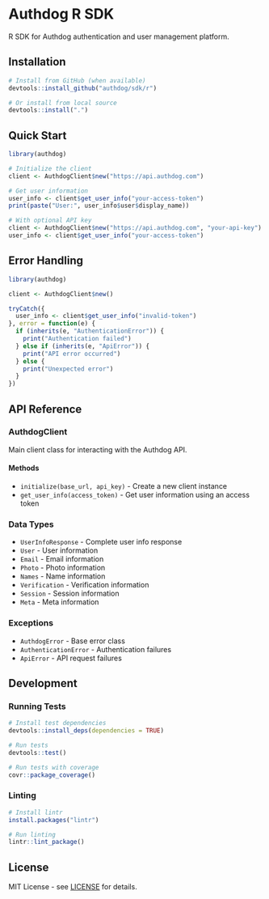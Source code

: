 # Authdog R SDK

R SDK for Authdog authentication and user management platform.

## Installation

```r
# Install from GitHub (when available)
devtools::install_github("authdog/sdk/r")

# Or install from local source
devtools::install(".")
```

## Quick Start

```r
library(authdog)

# Initialize the client
client <- AuthdogClient$new("https://api.authdog.com")

# Get user information
user_info <- client$get_user_info("your-access-token")
print(paste("User:", user_info$user$display_name))

# With optional API key
client <- AuthdogClient$new("https://api.authdog.com", "your-api-key")
user_info <- client$get_user_info("your-access-token")
```

## Error Handling

```r
library(authdog)

client <- AuthdogClient$new()

tryCatch({
  user_info <- client$get_user_info("invalid-token")
}, error = function(e) {
  if (inherits(e, "AuthenticationError")) {
    print("Authentication failed")
  } else if (inherits(e, "ApiError")) {
    print("API error occurred")
  } else {
    print("Unexpected error")
  }
})
```

## API Reference

### AuthdogClient

Main client class for interacting with the Authdog API.

#### Methods

- `initialize(base_url, api_key)` - Create a new client instance
- `get_user_info(access_token)` - Get user information using an access token

### Data Types

- `UserInfoResponse` - Complete user info response
- `User` - User information
- `Email` - Email information
- `Photo` - Photo information
- `Names` - Name information
- `Verification` - Verification information
- `Session` - Session information
- `Meta` - Meta information

### Exceptions

- `AuthdogError` - Base error class
- `AuthenticationError` - Authentication failures
- `ApiError` - API request failures

## Development

### Running Tests

```r
# Install test dependencies
devtools::install_deps(dependencies = TRUE)

# Run tests
devtools::test()

# Run tests with coverage
covr::package_coverage()
```

### Linting

```r
# Install lintr
install.packages("lintr")

# Run linting
lintr::lint_package()
```

## License

MIT License - see [LICENSE](LICENSE) for details.
